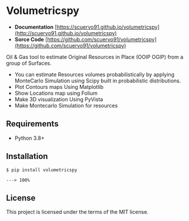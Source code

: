 # Volumetricspy

+ **Documentation** [https://scuervo91.github.io/volumetricspy](http://scuervo91.github.io/volumetricspy)
+ **Sorce Code** [https://github.com/scuervo91/volumetricspy](https://github.com/scuervo91/volumetricspy)

Oil & Gas tool to estimate Original Resources in Place (OOIP OGIP) from a group of Surfaces. 

+ You can estimate Resources volumes probabilistically by applying MonteCarlo Simulation using Scipy built in probabilistic distributions.
+ Plot Contours maps Using Matplotlib
+ Show Locations map using Folium
+ Make 3D visualization Using PyVista
+ Make Montecarlo Simulation for resources


## Requirements

+ Python 3.8+ 


## Installation


```console
$ pip install volumetricspy

---> 100%
```


## License

This project is licensed under the terms of the MIT license.
